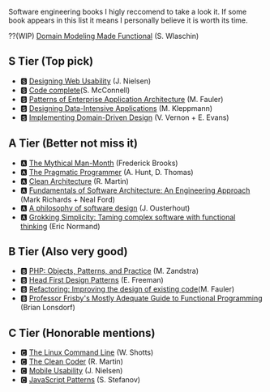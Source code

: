 Software engineering books I higly reccomend to take a look it. If some book appears in this list it means I personally believe it is worth its time.

⁇(WIP) [Domain Modeling Made Functional](https://www.amazon.com/Domain-Modeling-Made-Functional-Domain-Driven/dp/1680502549) (S. Wlaschin)

## S Tier (Top pick)
- 🆂 [Designing Web Usability](https://www.amazon.com/gp/product/B01FKSUEVQ/) (J. Nielsen)
- 🆂 [Code complete](https://www.amazon.com/Code-Complete-Steve-Mcconnell/dp/9350041243/)(S. McConnell) 
- 🆂 [Patterns of Enterprise Application Architecture](https://www.amazon.com/Patterns-Enterprise-Application-Architecture-Martin/dp/0321127420/) (M. Fauler) 
- 🆂 [Designing Data-Intensive Applications](https://www.amazon.com/Designing-Data-Intensive-Applications-Reliable-Maintainable/dp/1449373321/) (M. Kleppmann)
- 🆂 [Implementing Domain-Driven Design](https://www.amazon.com/Implementing-Domain-Driven-Design-Vaughn-Vernon/dp/0321834577/) (V. Vernon +  E. Evans)

## A Tier (Better not miss it)
- 🅰 [The Mythical Man-Month](https://www.amazon.com/Mythical-Man-Month-Software-Engineering-Anniversary/dp/0201835959) (Frederick Brooks)
- 🅰 [The Pragmatic Programmer](https://www.amazon.com/Pragmatic-Programmer-Anniversary-Journey-Mastery/dp/B0833FBNHV/) (A. Hunt, D. Thomas)
- 🅰 [Clean Architecture](https://www.amazon.com/Clean-Architecture-Craftsmans-Software-Structure/dp/0134494164) (R. Martin)
- 🅰 [Fundamentals of Software Architecture: An Engineering Approach](https://www.amazon.com/Fundamentals-Software-Architecture-Engineering-Approach/dp/B08X8H15BW) (Mark Richards + Neal Ford) 
- 🅰 [A philosophy of software design](https://www.amazon.com/Philosophy-Software-Design-2nd/dp/173210221X) (J. Ousterhout) 
- 🅰 [Grokking Simplicity: Taming complex software with functional thinking](https://www.amazon.com/Grokking-Simplicity-software-functional-thinking/dp/1617296201/) (Eric Normand)

## B Tier (Also very good)
- 🅱 [PHP: Objects, Patterns, and Practice](https://www.amazon.com/PHP-Objects-Patterns-Practice-Enhancements-dp-1484267907/dp/1484267907/) (M. Zandstra) 
- 🅱 [Head First Design Patterns](https://www.amazon.com/Head-First-Design-Patterns-Brain-Friendly/dp/0596007124) (E. Freeman) 
- 🅱 [Refactoring: Improving the design of existing code](https://www.amazon.com/Refactoring-Improving-Existing-Addison-Wesley-Signature/dp/0134757599/)(M. Fauler) 
- 🅱 [Professor Frisby's Mostly Adequate Guide to Functional Programming](https://drboolean.gitbooks.io/mostly-adequate-guide-old/content/ch1.html) (Brian Lonsdorf)

## C Tier (Honorable mentions)
- 🅲 [The Linux Command Line](https://www.amazon.com/Linux-Command-Line-2nd-Introduction/dp/1593279523/) (W. Shotts) 
- 🅲 [The Clean Coder](https://www.amazon.com/Clean-Coder-Conduct-Professional-Programmers/dp/0137081073) (R. Martin) 
- 🅲 [Mobile Usability](https://www.amazon.com/gp/product/B009ONZ0MM/) (J. Nielsen)
- 🅲 [JavaScript Patterns](https://www.amazon.com/JavaScript-Patterns-Better-Applications-Coding-ebook/dp/B0046RERXE) (S. Stefanov)
